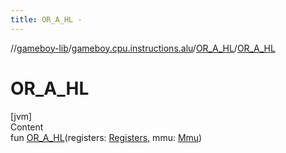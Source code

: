 ```yaml
---
title: OR_A_HL -
---
```

//[gameboy-lib](../../index.md)/[gameboy.cpu.instructions.alu](../index.md)/[OR_A_HL](index.md)/[OR_A_HL](-o-r_-a_-h-l.md)



# OR_A_HL  
[jvm]  
Content  
fun [OR_A_HL](-o-r_-a_-h-l.md)(registers: [Registers](../../gameboy.cpu/-registers/index.md), mmu: [Mmu](../../gameboy.memory/-mmu/index.md))  



